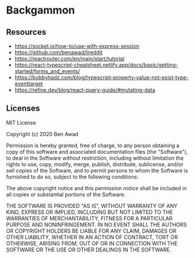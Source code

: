 # Backgammon

## Resources

- https://socket.io/how-to/use-with-express-session
- https://github.com/benawad/lireddit
- https://reactrouter.com/en/main/start/tutorial
- https://react-typescript-cheatsheet.netlify.app/docs/basic/getting-started/forms_and_events/
- https://bobbyhadz.com/blog/typescript-property-value-not-exist-type-eventtarget
- https://refine.dev/blog/react-query-guide/#mutating-data

## Licenses

MIT License

Copyright (c) 2020 Ben Awad

Permission is hereby granted, free of charge, to any person obtaining a copy
of this software and associated documentation files (the "Software"), to deal
in the Software without restriction, including without limitation the rights
to use, copy, modify, merge, publish, distribute, sublicense, and/or sell
copies of the Software, and to permit persons to whom the Software is
furnished to do so, subject to the following conditions:

The above copyright notice and this permission notice shall be included in all
copies or substantial portions of the Software.

THE SOFTWARE IS PROVIDED "AS IS", WITHOUT WARRANTY OF ANY KIND, EXPRESS OR
IMPLIED, INCLUDING BUT NOT LIMITED TO THE WARRANTIES OF MERCHANTABILITY,
FITNESS FOR A PARTICULAR PURPOSE AND NONINFRINGEMENT. IN NO EVENT SHALL THE
AUTHORS OR COPYRIGHT HOLDERS BE LIABLE FOR ANY CLAIM, DAMAGES OR OTHER
LIABILITY, WHETHER IN AN ACTION OF CONTRACT, TORT OR OTHERWISE, ARISING FROM,
OUT OF OR IN CONNECTION WITH THE SOFTWARE OR THE USE OR OTHER DEALINGS IN THE
SOFTWARE.
